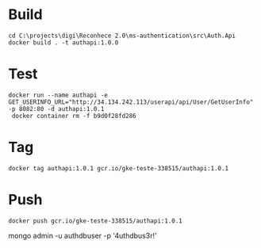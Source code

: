 # Build
```
cd C:\projects\digi\Reconhece 2.0\ms-authentication\src\Auth.Api
docker build . -t authapi:1.0.0
```
# Test
```
docker run --name authapi -e GET_USERINFO_URL="http://34.134.242.113/userapi/api/User/GetUserInfo" -p 8082:80 -d authapi:1.0.1
 docker container rm -f b9d0f28fd286 
```

# Tag
```
docker tag authapi:1.0.1 gcr.io/gke-teste-338515/authapi:1.0.1
```
# Push
```
docker push gcr.io/gke-teste-338515/authapi:1.0.1
```

mongo admin -u authdbuser -p '4uthdbus3r!'
